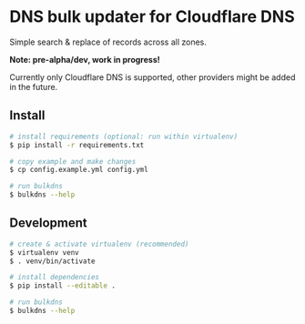 
# DNS bulk updater for Cloudflare DNS

Simple search & replace of records across all zones.

**Note: pre-alpha/dev, work in progress!**

Currently only Cloudflare DNS is supported, other providers might be added in the future.

## Install
```sh
# install requirements (optional: run within virtualenv)
$ pip install -r requirements.txt

# copy example and make changes
$ cp config.example.yml config.yml

# run bulkdns
$ bulkdns --help
```

## Development

```sh
# create & activate virtualenv (recommended)
$ virtualenv venv
$ . venv/bin/activate

# install dependencies
$ pip install --editable .

# run bulkdns
$ bulkdns --help
```